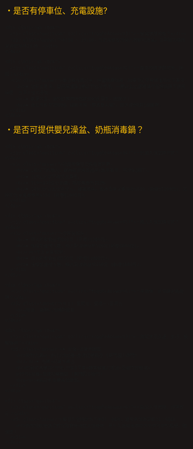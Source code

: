 <html lang="zh-Hant">
<head>
  <meta charset="UTF-8">
  <meta name="viewport" content="width=device-width, initial-scale=1.0">
  <title>QA 自動回覆</title>
  <style>
    html, body {
      margin: 0;
      padding: 0;
      width: 100%;
      height: 100%;
      background-color: #1a1616;
      display: flex;
      justify-content: center;
      align-items: center;
    }

    .qa-container {
      background-color: #333;
      border: 6px solid #a67c52;
      border-radius: 18px;
      padding: 30px 20px;
      width: 100%;
      max-width: 1200px;
      box-sizing: border-box;
      overflow-y: auto;
      max-height: 100vh;
    }

    .qa-item {
      margin-bottom: 25px;
    }

    .question {
      cursor: pointer;
      font-size: 1.4rem;
      color: #FFC107;
      margin-bottom: 8px;
    }

    .answer {
      display: none;
      font-size: 1.2rem;
      color: #ffffff;
      padding-left: 15px;
      line-height: 1.6;
    }

    .question:hover {
      text-decoration: underline;
    }

    @media (max-width: 480px) {
      .qa-container {
        padding: 20px 15px;
      }
      .question {
        font-size: 1.2rem;
      }
      .answer {
        font-size: 1rem;
      }
    }
  </style>
</head>
<body>

  <div class="qa-container">
    <div class="qa-item">
      <div class="question" onclick="toggleAnswer(0)">・是否有停車位、充電設施? </div>
      <div class="answer">飯店提供住客免費汽車平面停車場於地下一樓（限高2.2米），您可於入住當日直接進入地下一樓停放，再搭乘電梯至一樓櫃檯登記入住，因車位有限，無法預做保留。
        <br>若館內停車場停滿，您可自行停放至距離飯店步行5分鐘的二個公有停車場，東大路橋下(入口在中央路)或府後停車場，飯店將會支付您的停車費(請於退房11：00前於櫃檯索取停車時數抵用後再行取車)。謝謝您。
        <br>★新春及週末尖峰時段，停車需求量大，如遇等待車位狀況，造成您的不便，敬請見諒。
        <br>★本館停車場無附設充電設施。
      </div>
    </div>

    <div class="qa-item">
      <div class="question" onclick="toggleAnswer(1)">・早餐供應時間？</div>
      <div class="answer">6:30 ~ 10:00，核對房號及用餐人數即可用餐。遇年節尖峰用餐時間限時1小時。</div>
    </div>

    <div class="qa-item">
      <div class="question" onclick="toggleAnswer(2)">・是否可提供嬰兒床、床圍？</div>
      <div class="answer">飯店備有嬰兒床、床圍免費租用，如需預訂使用請注意以下事項：
        <br>￭ 因安全考慮，嬰兒床僅限1歲以下幼兒使用。一歲以上幼童建議在爸媽監護下使用床圍，且須入住前安裝。
        <br>￭ 數量不多，請於訂房同時提前告知此需求。謝謝您！
        <br>￭ 由於房型空間限制，精緻客房（標準雙人房），無法提供嬰兒床服務。
      </div>
    </div>

 <div class="qa-item">
      <div class="question" onclick="toggleAnswer(3)">・是否可提供嬰兒澡盆、奶瓶消毒鍋？</div>
      <div class="answer">本飯店備有嬰兒澡盆、奶瓶消毒鍋免費租用。但因數量不多，如有需要請事先預訂保留。謝謝您！</div>
    </div>

    <div class="qa-item">
      <div class="question" onclick="toggleAnswer(4)">・兒童入住加價方式？</div>
      <div class="answer">兒童收費方式採身高計算。
        <br>￭ 1歲以下的嬰兒，館內有提供嬰兒床(數量有限，需提前預訂)。
        <br>￭ 110公分以下免加收費用。
        <br>￭ 110～140公分幼童，加收費用為$220。
        <br>￭ 140公分以上比照成人，建議加床。加床含早餐費用為$880 (新春$1200元)，加床不含早餐費用為$550 (新春$1000元)。
      </div>
    </div>   

    <div class="qa-item">
      <div class="question" onclick="toggleAnswer(5)">・成人入住加價方式？</div>
      <div class="answer">含早餐加床：
        <br>￭ 每人酌收新台幣880元 (新春$1200元)。
        <br>￭ 僅增加住宿人數，每人酌收新台幣500元(新春$800元)。
        <br><br>不含早餐加床：
        <br>￭ 每人酌收新台幣550元 (新春$1000元)。
        <br>￭ 僅增加住宿人數，每人酌收新台幣400元 (新春$500元)。
      </div>
    </div>

    <div class="qa-item">
      <div class="question" onclick="toggleAnswer(6)">・平日價、假日價定義說明？</div>
      <div class="answer">平日: 星期日，星期一~星期五
        <br>假日: 星期六及特殊節日
      </div>
    </div>

    <div class="qa-item">
      <div class="question" onclick="toggleAnswer(7)">・詢問大眾交通、步行、接駁服務？</div>
      <div class="answer">♦ 台鐵→迎曦大飯店
        <br>新竹火車站→步行約8分鐘→抵達迎曦飯店 (東門國小後門)
        <br><br>♦ 高鐵→迎曦大飯店
        <br>於新竹高鐵站(竹北.六家)下車→轉乘台鐵六家站→至新竹終點站→
        步行約8分鐘→抵達迎曦飯店 (東門國小後門)
        <br><br>♦飯店無免費接駁服務。
      </div>
    </div>

    <div class="qa-item">
      <div class="question" onclick="toggleAnswer(8)">・關於入住時間、行李寄存？</div>
      <div class="answer">飯店入住時間為下午15：00後，退房時間為翌日11：00前。
        <br>如您提前抵達可於交誼廳等待至入住時間，另外入住前後都可以寄放行李於櫃檯。謝謝您！
      </div>
    </div>
  </div>

  <script>
    function toggleAnswer(index) {
      const answers = document.querySelectorAll('.answer');
      answers.forEach((ans, i) => {
        ans.style.display = (i === index && ans.style.display !== 'block') ? 'block' : 'none';
      });
    }
  </script>

</body>
</html>
